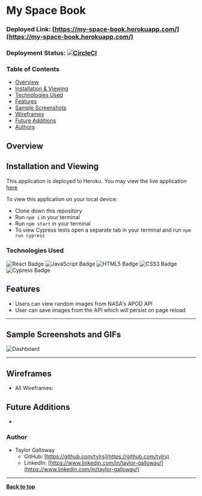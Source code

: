 # My Space Book
### Deployed Link: [https://my-space-book.herokuapp.com/](https://my-space-book.herokuapp.com/)
### Deployment Status: [![CircleCI](https://circleci.com/gh/tylrs/my-space-book/tree/main.svg?style=svg)](https://circleci.com/gh/tylrs/my-space-book/tree/main)

### Table of Contents
- [Overview](#overview)
- [Installation & Viewing](#installation-and-viewing)
- [Technologies Used](#technologies-used)
- [Features](#features)
- [Sample Screenshots](#sample-screenshots-and-gifs)
- [Wireframes](#wireframes)
- [Future Additions](#future-additions)
- [Authors](#authors)

## Overview 


## Installation and Viewing 

This application is deployed to Heroku. You may view the live application [here](https://my-space-book.herokuapp.com/)

To view this application on your local device:

- Clone down this repository
- Run `npm i` in your terminal
- Run `npm start` in your terminal
- To view Cypress tests open a separate tab in your terminal and run `npm run cypress`

### Technologies Used

<p text-align="center"> 
    <img alt="React Badge" src="https://img.shields.io/badge/React-61DAFB?logo=react&logoColor=000&style=flat-square)" />
    <img alt="JavaScript Badge" src="https://img.shields.io/badge/JavaScript-F7DF1E?logo=javascript&logoColor=000&style=flat-square" />
    <img alt="HTML5 Badge" src="https://img.shields.io/badge/HTML5-E34F26?logo=html5&logoColor=fff&style=flat-square" />
    <img alt="CSS3 Badge" src="https://img.shields.io/badge/CSS3-1572B6?logo=css3&logoColor=fff&style=flat-square" />
    <img alt="Cypress Badge" src="https://img.shields.io/badge/Cypress-17202C?logo=cypress&logoColor=fff&style=flat-square" />
</p>

## Features

-  Users can view random images from NASA's APOD API
-  User can save images from the API which will persist on page reload

---
## Sample Screenshots and GIFs
  
  ![Dashboard]()


---

## Wireframes

-  All Wireframes: []()


## Future Additions
  * 


### Author
- Taylor Galloway
  - GitHub: [https://github.com/tylrs](https://github.com/tylrs)
  - LinkedIn: [https://www.linkedin.com/in/taylor-galloway/](https://www.linkedin.com/in/taylor-galloway/)

**************************************************************************

**[Back to top](#table-of-contents)**
